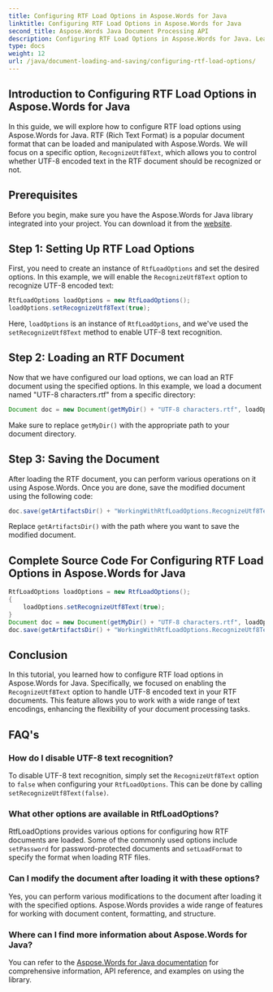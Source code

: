 ```yaml
---
title: Configuring RTF Load Options in Aspose.Words for Java
linktitle: Configuring RTF Load Options in Aspose.Words for Java
second_title: Aspose.Words Java Document Processing API
description: Configuring RTF Load Options in Aspose.Words for Java. Learn how to recognize UTF-8 text in RTF documents. Step-by-step guide with code examples.
type: docs
weight: 12
url: /java/document-loading-and-saving/configuring-rtf-load-options/
---
```


## Introduction to Configuring RTF Load Options in Aspose.Words for Java

In this guide, we will explore how to configure RTF load options using Aspose.Words for Java. RTF (Rich Text Format) is a popular document format that can be loaded and manipulated with Aspose.Words. We will focus on a specific option, `RecognizeUtf8Text`, which allows you to control whether UTF-8 encoded text in the RTF document should be recognized or not.

## Prerequisites

Before you begin, make sure you have the Aspose.Words for Java library integrated into your project. You can download it from the [website](https://releases.aspose.com/words/java/).

## Step 1: Setting Up RTF Load Options

First, you need to create an instance of `RtfLoadOptions` and set the desired options. In this example, we will enable the `RecognizeUtf8Text` option to recognize UTF-8 encoded text:

```java
RtfLoadOptions loadOptions = new RtfLoadOptions();
loadOptions.setRecognizeUtf8Text(true);
```

Here, `loadOptions` is an instance of `RtfLoadOptions`, and we've used the `setRecognizeUtf8Text` method to enable UTF-8 text recognition.

## Step 2: Loading an RTF Document

Now that we have configured our load options, we can load an RTF document using the specified options. In this example, we load a document named "UTF-8 characters.rtf" from a specific directory:

```java
Document doc = new Document(getMyDir() + "UTF-8 characters.rtf", loadOptions);
```

Make sure to replace `getMyDir()` with the appropriate path to your document directory.

## Step 3: Saving the Document

After loading the RTF document, you can perform various operations on it using Aspose.Words. Once you are done, save the modified document using the following code:

```java
doc.save(getArtifactsDir() + "WorkingWithRtfLoadOptions.RecognizeUtf8Text.rtf");
```

Replace `getArtifactsDir()` with the path where you want to save the modified document.

## Complete Source Code For Configuring RTF Load Options in Aspose.Words for Java

```java
RtfLoadOptions loadOptions = new RtfLoadOptions();
{
	loadOptions.setRecognizeUtf8Text(true);
}
Document doc = new Document(getMyDir() + "UTF-8 characters.rtf", loadOptions);
doc.save(getArtifactsDir() + "WorkingWithRtfLoadOptions.RecognizeUtf8Text.rtf");
```

## Conclusion

In this tutorial, you learned how to configure RTF load options in Aspose.Words for Java. Specifically, we focused on enabling the `RecognizeUtf8Text` option to handle UTF-8 encoded text in your RTF documents. This feature allows you to work with a wide range of text encodings, enhancing the flexibility of your document processing tasks.

## FAQ's

### How do I disable UTF-8 text recognition?

To disable UTF-8 text recognition, simply set the `RecognizeUtf8Text` option to `false` when configuring your `RtfLoadOptions`. This can be done by calling `setRecognizeUtf8Text(false)`.

### What other options are available in RtfLoadOptions?

RtfLoadOptions provides various options for configuring how RTF documents are loaded. Some of the commonly used options include `setPassword` for password-protected documents and `setLoadFormat` to specify the format when loading RTF files.

### Can I modify the document after loading it with these options?

Yes, you can perform various modifications to the document after loading it with the specified options. Aspose.Words provides a wide range of features for working with document content, formatting, and structure.

### Where can I find more information about Aspose.Words for Java?

You can refer to the [Aspose.Words for Java documentation](https://reference.aspose.com/words/java/) for comprehensive information, API reference, and examples on using the library.
